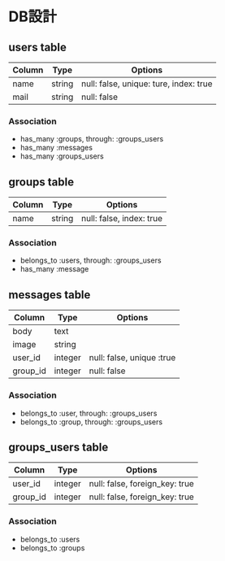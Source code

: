 # DB設計

## users table

|Column|Type|Options|
|------|----|-------|
|name|string|null: false, unique: ture, index: true|
|mail|string|null: false|

### Association
- has_many :groups, through: :groups_users
- has_many :messages
- has_many :groups_users

## groups table 

|Column|Type|Options|
|------|----|-------|
|name|string|null: false, index: true|

### Association
- belongs_to :users, through: :groups_users
- has_many :message

## messages table
|Column|Type|Options|
|------|----|-------|
|body|text|
|image|string|
|user_id|integer|null: false, unique :true|
|group_id|integer|null: false|

### Association
- belongs_to :user, through: :groups_users
- belongs_to :group, through: :groups_users

## groups_users table
|Column|Type|Options|
|------|----|-------|
|user_id|integer|null: false, foreign_key: true|
|group_id|integer|null: false, foreign_key: true|

### Association
- belongs_to :users
- belongs_to :groups